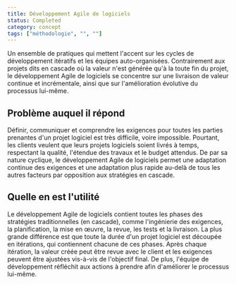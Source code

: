 ```yaml
---
title: Développement Agile de logiciels
status: Completed
category: concept
tags: ["méthodologie", "", ""]
---
```


Un ensemble de pratiques qui mettent l'accent sur les cycles de développement itératifs et les équipes auto-organisées.
Contrairement aux projets dits en cascade où la valeur n'est générée qu'à la toute fin du projet,
le développement Agile de logiciels se concentre sur une livraison de valeur continue et incrémentale, ainsi que sur l'amélioration évolutive du processus lui-même.

## Problème auquel il répond

Définir, communiquer et comprendre les exigences pour toutes les parties prenantes d'un projet logiciel est très difficile, voire impossible.
Pourtant, les clients veulent que leurs projets logiciels soient livrés à temps, respectant la qualité, l'étendue des travaux et le budget attendus.
De par sa nature cyclique, le développement Agile de logiciels permet une adaptation continue des exigences et une adaptation plus rapide au-delà de tous les autres facteurs par opposition aux stratégies en cascade.

## Quelle en est l'utilité

Le développement Agile de logiciels contient toutes les phases des stratégies traditionnelles (en cascade), comme l'ingénierie des exigences, la planification, la mise en œuvre, la revue, les tests et la livraison.
La plus grande différence est que toute la durée d'un projet logiciel est découpée en itérations, qui contiennent chacune de ces phases.
Après chaque itération, la valeur créée peut être revue avec le client et les exigences peuvent être ajustées vis-à-vis de l'objectif final.
De plus, l'équipe de développement réfléchit aux actions à prendre afin d'améliorer le processus lui-même.
